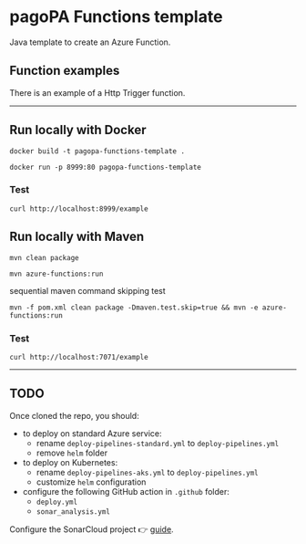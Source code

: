 # pagoPA Functions template

Java template to create an Azure Function.

## Function examples
There is an example of a Http Trigger function.

---

## Run locally with Docker
`docker build -t pagopa-functions-template .`

`docker run -p 8999:80 pagopa-functions-template`

### Test
`curl http://localhost:8999/example`

## Run locally with Maven

`mvn clean package`

`mvn azure-functions:run`

sequential maven command skipping test

`mvn -f pom.xml clean package -Dmaven.test.skip=true && mvn -e azure-functions:run`

### Test
`curl http://localhost:7071/example` 

---


## TODO
Once cloned the repo, you should:
- to deploy on standard Azure service:
  - rename `deploy-pipelines-standard.yml` to `deploy-pipelines.yml`
  - remove `helm` folder
- to deploy on Kubernetes:
  - rename `deploy-pipelines-aks.yml` to `deploy-pipelines.yml`
  - customize `helm` configuration
- configure the following GitHub action in `.github` folder: 
  - `deploy.yml`
  - `sonar_analysis.yml`

Configure the SonarCloud project :point_right: [guide](https://pagopa.atlassian.net/wiki/spaces/DEVOPS/pages/147193860/SonarCloud+experimental).